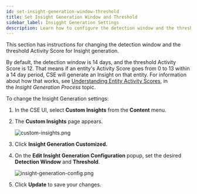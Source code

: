 ```yaml
---
id: set-insight-generation-window-threshold
title: Set Insight Generation Window and Threshold
sidebar_label: Insigght Generation Settings
description: Learn how to configure the detection window and the threshold Activity Score for Insight generation.
---
```




This section has instructions for changing the detection window and the threshold Activity Score for Insight generation.

By default, the detection window is 14 days, and the threshold Activity Score is 12. That means if an entity's Activity Score goes from 0 to 13 within a 14 day period, CSE will generate an Insight on that entity. For information about how that works, see [Understanding Entity Activity Scores](insight-generation-process.md), in the *Insight Generation Process* topic.

To change the Insight Generation settings:

1. In the CSE UI, select **Custom Insights** from the **Content** menu.
1. The **Custom Insights** page appears.

    ![custom-insights.png](/img/cse/custom-insights.png)
1. Click **Insight Generation Customized.**
1. On the **Edit Insight Generation Configuration** popup, set the desired **Detection Window** and **Threshold**. 

    ![insight-generation-config.png](/img/cse/insight-generation-config.png)
1. Click **Update** to save your changes.

 
